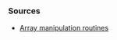 ### Sources
- [Array manipulation routines](https://docs.scipy.org/doc/numpy-1.15.0/reference/routines.array-manipulation.html)
